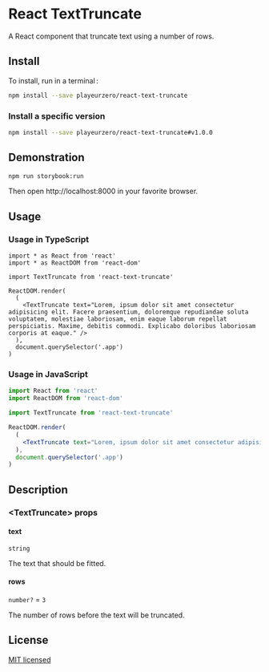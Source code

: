 # React TextTruncate

A React component that truncate text using a number of rows.

## Install

To install, run in a terminal&#x202f;:

```bash
npm install --save playeurzero/react-text-truncate
```

### Install a specific version

```bash
npm install --save playeurzero/react-text-truncate#v1.0.0
```

## Demonstration

```bash
npm run storybook:run
```

Then open http://localhost:8000 in your favorite browser.

## Usage

### Usage in TypeScript

```tsx
import * as React from 'react'
import * as ReactDOM from 'react-dom'

import TextTruncate from 'react-text-truncate'

ReactDOM.render(
  (
    <TextTruncate text="Lorem, ipsum dolor sit amet consectetur adipisicing elit. Facere praesentium, doloremque repudiandae soluta voluptatem, molestiae laboriosam, enim eaque laborum repellat perspiciatis. Maxime, debitis commodi. Explicabo doloribus laboriosam corporis at eaque." />
  ),
  document.querySelector('.app')
)
```

### Usage in JavaScript

```jsx
import React from 'react'
import ReactDOM from 'react-dom'

import TextTruncate from 'react-text-truncate'

ReactDOM.render(
  (
    <TextTruncate text="Lorem, ipsum dolor sit amet consectetur adipisicing elit. Facere praesentium, doloremque repudiandae soluta voluptatem, molestiae laboriosam, enim eaque laborum repellat perspiciatis. Maxime, debitis commodi. Explicabo doloribus laboriosam corporis at eaque." />
  ),
  document.querySelector('.app')
)
```

## Description

### \<TextTruncate> props

#### text

`string`

The text that should be fitted.

#### rows

`number?` = `3`

The number of rows before the text will be truncated.

## License

[MIT licensed](LICENSE)
